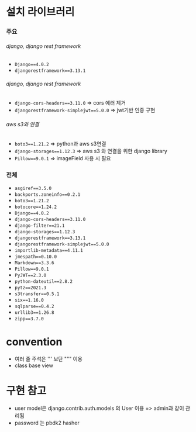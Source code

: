 # 설치 라이브러리

### 주요

###### django, django rest framework
- `Django==4.0.2`
- `djangorestframework==3.13.1`

###### django, django rest framework
- `django-cors-headers==3.11.0` => cors 에러 제거
- `djangorestframework-simplejwt==5.0.0` => jwt기반 인증 구현

###### aws s3와 연결
- `boto3==1.21.2` => python과 aws s3연결
- `django-storages==1.12.3` => aws s3 와 연결을 위한 django library
- `Pillow==9.0.1` => imageField 사용 시 필요

### 전체
- `asgiref==3.5.0`
- `backports.zoneinfo==0.2.1`
- `boto3==1.21.2`
- `botocore==1.24.2`
- `Django==4.0.2`
- `django-cors-headers==3.11.0`
- `django-filter==21.1`
- `django-storages==1.12.3`
- `djangorestframework==3.13.1`
- `djangorestframework-simplejwt==5.0.0`
- `importlib-metadata==4.11.1`
- `jmespath==0.10.0`
- `Markdown==3.3.6`
- `Pillow==9.0.1`
- `PyJWT==2.3.0`
- `python-dateutil==2.8.2`
- `pytz==2021.3`
- `s3transfer==0.5.1`
- `six==1.16.0`
- `sqlparse==0.4.2`
- `urllib3==1.26.8`
- `zipp==3.7.0`


# convention
- 여러 줄 주석은 ''' 보단 """ 이용
- class base view


# 구현 참고
- user model은 django.contrib.auth.models 의 User 이용 => admin과 같이 관리됨
- password 는 pbdk2 hasher
